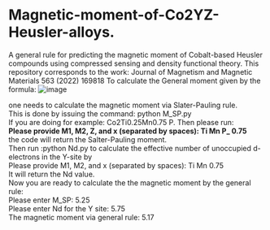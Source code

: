# Magnetic-moment-of-Co2YZ-Heusler-alloys.
A general rule for predicting the magnetic moment of Cobalt-based Heusler compounds using compressed sensing and density functional theory.
This repository corresponds to the work:
Journal of Magnetism and Magnetic Materials 563 (2022) 169818
To calculate the General moment given by the formula:
![image](https://user-images.githubusercontent.com/27854932/232724701-ac4d3f50-8299-4521-9ce8-77d759c863ff.png)

one needs to calculate the magnetic moment via Slater-Pauling rule.  
This is done by issuing the command: python M_SP.py  
If you are doing for example: Co2Ti0.25Mn0.75 P. Then please run:  
**Please provide M1, M2, Z, and x (separated by spaces): Ti Mn P_ 0.75**  
the code will return the Salter-Pauling moment.  
Then run :python Nd.py to calculate the effective number of unoccupied d-electrons in the Y-site by  
Please provide M1, M2, and x (separated by spaces): Ti Mn 0.75  
It will return the Nd value.  
Now you are ready to calculate the the magnetic moment by the general rule:  
Please enter M_SP: 5.25  
Please enter Nd for the Y site: 5.75  
The magnetic moment via general rule: 5.17  
